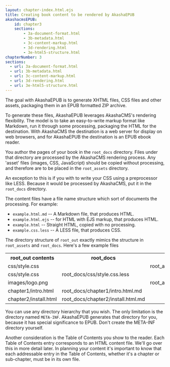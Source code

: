 ```yaml
---
layout: chapter-index.html.ejs
title: Creating book content to be rendered by AkashaEPUB 
akashacmsEPUB:
    id: chapter3
    sections:
        - 3a-document-format.html
        - 3b-metadata.html
        - 3c-content-markup.html
        - 3d-rendering.html
        - 3e-html5-structure.html
chapterNumber: 3
sections: 
  - url: 3a-document-format.html
  - url: 3b-metadata.html
  - url: 3c-content-markup.html
  - url: 3d-rendering.html
  - url: 3e-html5-structure.html
---
```


The goal with AkashaEPUB is to generate XHTML files, CSS files and other assets, packaging them in an EPUB formatted ZIP archive.

To generate these files, AkashaEPUB leverages AkashaCMS's rendering flexibility.  The model is to take an easy-to-write markup format like Markdown, run it through some processing, packaging the HTML for the destination.  With AkashaCMS the destination is a web server for display on web browsers, and for AkashaEPUB the destination is an EPUB ebook reader.

You author the pages of your book in the `root_docs` directory.  Files under that directory are processed by the AkashaCMS rendering process.  Any 'asset' files (images, CSS, JavaScript) should be copied without processing, and therefore are to be placed in the `root_assets` directory.

An exception to this is if you with to write your CSS using a preprocessor like LESS.  Because it would be processed by AkashaCMS, put it in the `root_docs` directory.

The content files have a file name structure which sort of documents the processing.  For example:
* `example.html.md` -- A Markdown file, that produces HTML.
* `example.html.ejs` -- for HTML with EJS markup, that produces HTML.
* `example.html` -- Straight HTML, copied with no processing.
* `example.css.less` -- A LESS file, that produces CSS.

The directory structure of `root_out` exactly mimics the structure in `root_assets` and `root_docs`.  Here's a few example files

<table>
<tr><th>root_out contents </th><th> root_docs </th><th> root_assets</th></tr>

<tr><td>css/style.css </td><td>   </td><td> root_assets/css/style.css </td></tr>
<tr><td>css/style.css     </td><td> root_docs/css/style.css.less </td><td>  </td></tr>
<tr><td>images/logo.png   </td><td>       </td><td> root_assets/images/logo.png </td></tr>
<tr><td>chapter1/intro.html </td><td> root_docs/chapter1/intro.html.md </td><td>  </td></tr>
<tr><td>chapter2/install.html </td><td> root_docs/chapter2/install.html.md </td><td>  </td></tr>
</table>

You can use any directory hierarchy that you wish.  The only limitation is the directory named `META-INF`.  AkashaEPUB generates that directory for you, because it has special significance to EPUB.  Don't create the META-INF directory yourself.

Another consideration is the Table of Contents you show to the reader.  Each Table of Contents entry corresponds to an HTML content file.  We'll go over this in more detail later.  In planning your content it's important to know that each addressable entry in the Table of Contents, whether it's a chapter or sub-chapter, must be in its own file.



